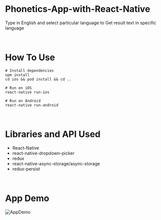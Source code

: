 # Phonetics-App-with-React-Native

Type in English and select particular language to Get result text in specific language

<br />

# How To Use

```
# Install dependencies
npm install
cd ios && pod install && cd ..

# Run on iOS
react-native run-ios

# Run on Android
react-native run-android
```

<br />

# Libraries and API Used

- React-Native
- react-native-dropdown-picker
- redux
- react-native-async-storage/async-storage
- redux-persist

<br />

# App Demo

![AppDemo](https://user-images.githubusercontent.com/62681943/167309651-48b93457-2823-445f-8d4a-8169e145c878.jpg)

<br />
